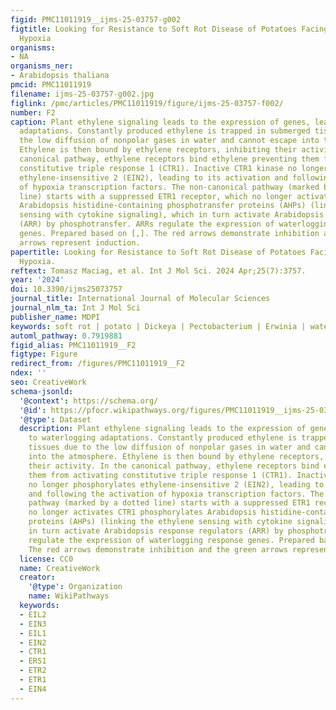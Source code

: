 ```yaml
---
figid: PMC11011919__ijms-25-03757-g002
figtitle: Looking for Resistance to Soft Rot Disease of Potatoes Facing Environmental
  Hypoxia
organisms:
- NA
organisms_ner:
- Arabidopsis thaliana
pmcid: PMC11011919
filename: ijms-25-03757-g002.jpg
figlink: /pmc/articles/PMC11011919/figure/ijms-25-03757-f002/
number: F2
caption: Plant ethylene signaling leads to the expression of genes, leading to waterlogging
  adaptations. Constantly produced ethylene is trapped in submerged tissues due to
  the low diffusion of nonpolar gases in water and cannot escape into the atmosphere.
  Ethylene is then bound by ethylene receptors, inhibiting their activity. In the
  canonical pathway, ethylene receptors bind ethylene preventing them from activating
  constitutive triple response 1 (CTR1). Inactive CTR1 kinase no longer phosphorylates
  ethylene-insensitive 2 (EIN2), leading to its activation and following the activation
  of hypoxia transcription factors. The non-canonical pathway (marked by a dotted
  line) starts with a suppressed ETR1 receptor, which no longer activates CTR1 phosphorylates
  Arabidopsis histidine-containing phosphotransfer proteins (AHPs) (linking the ethylene
  sensing with cytokine signaling), which in turn activate Arabidopsis response regulators
  (ARR) by phosphotransfer. ARRs regulate the expression of waterlogging response
  genes. Prepared based on [,]. The red arrows demonstrate inhibition and the green
  arrows represent induction.
papertitle: Looking for Resistance to Soft Rot Disease of Potatoes Facing Environmental
  Hypoxia.
reftext: Tomasz Maciag, et al. Int J Mol Sci. 2024 Apr;25(7):3757.
year: '2024'
doi: 10.3390/ijms25073757
journal_title: International Journal of Molecular Sciences
journal_nlm_ta: Int J Mol Sci
publisher_name: MDPI
keywords: soft rot | potato | Dickeya | Pectobacterium | Erwinia | waterlogging
automl_pathway: 0.7919881
figid_alias: PMC11011919__F2
figtype: Figure
redirect_from: /figures/PMC11011919__F2
ndex: ''
seo: CreativeWork
schema-jsonld:
  '@context': https://schema.org/
  '@id': https://pfocr.wikipathways.org/figures/PMC11011919__ijms-25-03757-g002.html
  '@type': Dataset
  description: Plant ethylene signaling leads to the expression of genes, leading
    to waterlogging adaptations. Constantly produced ethylene is trapped in submerged
    tissues due to the low diffusion of nonpolar gases in water and cannot escape
    into the atmosphere. Ethylene is then bound by ethylene receptors, inhibiting
    their activity. In the canonical pathway, ethylene receptors bind ethylene preventing
    them from activating constitutive triple response 1 (CTR1). Inactive CTR1 kinase
    no longer phosphorylates ethylene-insensitive 2 (EIN2), leading to its activation
    and following the activation of hypoxia transcription factors. The non-canonical
    pathway (marked by a dotted line) starts with a suppressed ETR1 receptor, which
    no longer activates CTR1 phosphorylates Arabidopsis histidine-containing phosphotransfer
    proteins (AHPs) (linking the ethylene sensing with cytokine signaling), which
    in turn activate Arabidopsis response regulators (ARR) by phosphotransfer. ARRs
    regulate the expression of waterlogging response genes. Prepared based on [,].
    The red arrows demonstrate inhibition and the green arrows represent induction.
  license: CC0
  name: CreativeWork
  creator:
    '@type': Organization
    name: WikiPathways
  keywords:
  - EIL2
  - EIN3
  - EIL1
  - EIN2
  - CTR1
  - ERS1
  - ETR2
  - ETR1
  - EIN4
---
```

